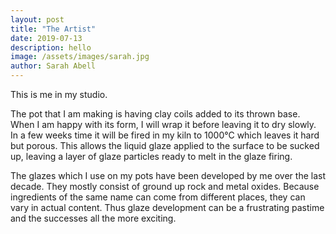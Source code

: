 ```yaml
---
layout: post
title: "The Artist"
date: 2019-07-13
description: hello
image: /assets/images/sarah.jpg
author: Sarah Abell
---
```

This is me in my studio. 

The pot that I am making is having clay coils added to its thrown base. When I am happy with its form, I will wrap it before leaving it to dry slowly. In a few weeks time it will be fired in my kiln to 1000°C which leaves it hard but porous. This allows the liquid glaze applied to the surface to be sucked up, leaving a layer of glaze particles ready to melt in the glaze firing.

The glazes which I use on my pots have been developed by me over the last decade. They mostly consist of ground up rock and metal oxides. Because ingredients of the same name can come from different places, they can vary in actual content. Thus glaze development can be a frustrating pastime and the successes all the more exciting.
